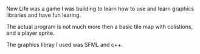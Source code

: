 New Life was a game I was building to learn how to use and learn graphics 
libraries and have fun learing.

The actual program is not much more then a basic tile map with colistions, and a player sprite. 

The graphics libray I used was SFML and c++. 
